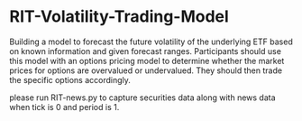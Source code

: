 # RIT-Volatility-Trading-Model
Building a model to forecast the future volatility of the underlying ETF based on known information and given forecast ranges. Participants should use this model with an options pricing model to determine whether the market prices for options are overvalued or undervalued. They should then trade the specific options accordingly.

please run RIT-news.py to capture securities data along with news data when tick is 0 and period is 1.